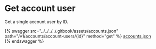 # Get account user

Get a single account user by ID.

{% swagger src="../../../../.gitbook/assets/accounts.json" path="/v1/accounts/account-users/{id}" method="get" %}
[accounts.json](../../../../.gitbook/assets/accounts.json)
{% endswagger %}
